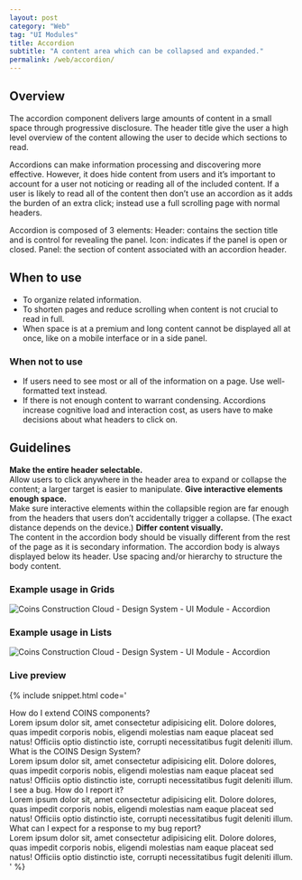 ```yaml
---
layout: post
category: "Web"
tag: "UI Modules"
title: Accordion
subtitle: "A content area which can be collapsed and expanded."
permalink: /web/accordion/
---
```


## Overview

The accordion component delivers large amounts of content in a small space through progressive disclosure. The header title give the user a high level overview of the content allowing the user to decide which sections to read.<br>

Accordions can make information processing and discovering more effective. However, it does hide content from users and it’s important to account for a user not noticing or reading all of the included content. If a user is likely to read all of the content then don’t use an accordion as it adds the burden of an extra click; instead use a full scrolling page with normal headers.<br>

Accordion is composed of 3 elements: 
Header: contains the section title and is control for revealing the panel.
Icon: indicates if the panel is open or closed.
Panel: the section of content associated with an accordion header.

## When to use
- To organize related information.
- To shorten pages and reduce scrolling when content is not crucial to read in full.
- When space is at a premium and long content cannot be displayed all at once, like on a mobile interface or in a side panel.

### When not to use
- If users need to see most or all of the information on a page. Use well-formatted text instead.
- If there is not enough content to warrant condensing. Accordions increase cognitive load and interaction cost, as users have to make decisions about what headers to click on.

## Guidelines
**Make the entire header selectable.** <br>
Allow users to click anywhere in the header area to expand or collapse the content; a larger target is easier to manipulate.
**Give interactive elements enough space.** <br>
Make sure interactive elements within the collapsible region are far enough from the headers that users don’t accidentally trigger a collapse. (The exact distance depends on the device.)
**Differ content visually.**<br>
The content in the accordion body should be visually different from the rest of the page as it is secondary information. The accordion body is always displayed below its header. Use spacing  and/or hierarchy to structure the body content. 

### Example usage in Grids
![Coins Construction Cloud - Design System - UI Module - Accordion]({{site.baseurl}}/img/Example_Accordion_Grids.png)

### Example usage in Lists
![Coins Construction Cloud - Design System - UI Module - Accordion]({{site.baseurl}}/img/Example_Accordion_Lists2.png)

### Live preview
{% include snippet.html code='
<div class="accordion">
  <div class="accordion-line">
    <div class="accordion-title">How do I extend COINS components?</div>
    <div class="accordion-content">
      Lorem ipsum dolor sit, amet consectetur adipisicing elit. Dolore dolores, quas impedit corporis nobis, eligendi molestias nam eaque placeat sed natus! Officiis optio distinctio iste, corrupti necessitatibus fugit deleniti illum.
    </div>
  </div>
  <div class="accordion-line">
    <div class="accordion-title">What is the COINS Design System?</div>
    <div class="accordion-content">
      Lorem ipsum dolor sit, amet consectetur adipisicing elit. Dolore dolores, quas impedit corporis nobis, eligendi molestias nam eaque placeat sed natus! Officiis optio distinctio iste, corrupti necessitatibus fugit deleniti illum.
    </div>
  </div>
  <div class="accordion-line">
    <div class="accordion-title">I see a bug. How do I report it?</div>
    <div class="accordion-content">
      Lorem ipsum dolor sit, amet consectetur adipisicing elit. Dolore dolores, quas impedit corporis nobis, eligendi molestias nam eaque placeat sed natus! Officiis optio distinctio iste, corrupti necessitatibus fugit deleniti illum.
    </div>
  </div>
  <div class="accordion-line">
    <div class="accordion-title">What can I expect for a response to my bug report?</div>
    <div class="accordion-content">
      Lorem ipsum dolor sit, amet consectetur adipisicing elit. Dolore dolores, quas impedit corporis nobis, eligendi molestias nam eaque placeat sed natus! Officiis optio distinctio iste, corrupti necessitatibus fugit deleniti illum.
    </div>
  </div>
</div>
' %}


<script>
  document.addEventListener("DOMContentLoaded", function(event) { 
    $('.accordion-title').click(function() {
      $(this).parent('.accordion-line').toggleClass('expanded');
    });
  });
</script>